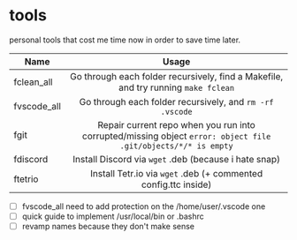 # tools

personal tools that cost me time now in order to save time later.

| Name          | Usage                                                                                                         |
| ------------- |:-------------------------------------------------------------------------------------------------------------:|
| fclean_all    | Go through each folder recursively, find a Makefile, and try running `make fclean`                            |
| fvscode_all   | Go through each folder recursively, and `rm -rf .vscode`                                                      |
| fgit          | Repair current repo when you run into corrupted/missing object `error: object file .git/objects/*/* is empty` |
| fdiscord      | Install Discord via `wget` .deb (because i hate snap)                                                         |
| ftetrio       | Install Tetr.io via `wget` .deb (+ commented config.ttc inside)                                               |

- [ ] fvscode_all need to add protection on the /home/user/.vscode one
- [ ] quick guide to implement /usr/local/bin or .bashrc
- [ ] revamp names because they don't make sense